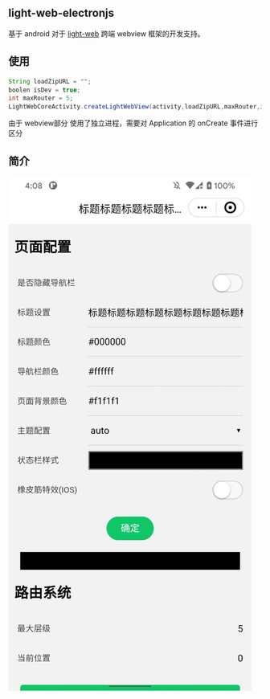 ## light-web-electronjs
基于 android 对于 [light-web](https://github.com/amazingCoding/light-web-core) 跨端 webview 框架的开发支持。

## 使用
```Java
String loadZipURL = "";
boolen isDev = true;
int maxRouter = 5;
LightWebCoreActivity.createLightWebView(activity,loadZipURL,maxRouter,isDev);
```
由于 webview部分 使用了独立进程，需要对 Application 的 onCreate 事件进行区分

## 简介
![avatar](./img/1.jpeg)